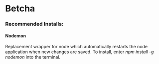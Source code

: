 # Betcha
### Recommended Installs:
#### Nodemon
Replacement wrapper for node which automatically restarts the node application when new changes are saved. To install, enter *npm install -g nodemon* into the terminal.

